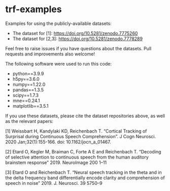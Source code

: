 # trf-examples
Examples for using the publicly-available datasets:

- The dataset for [1]: https://doi.org/10.5281/zenodo.7775260
- The dataset for [2,3]: https://doi.org/10.5281/zenodo.7778289

Feel free to raise issues if you have questions about the datasets. Pull requests and improvements also welcome!

The following software were used to run this code:

- python==3.9.9
- h5py==3.6.0
- numpy==1.22.0
- pandas==1.3.5
- scipy==1.7.3
- mne==0.24.1
- matplotlib==3.5.1

If you use these datasets, please cite the dataset repositories above, as well as the relevant papers:

[1] Weissbart H, Kandylaki KD, Reichenbach T. “Cortical Tracking of Surprisal during Continuous Speech Comprehension”. J Cogn Neurosci. 2020 Jan;32(1):155-166. doi: 10.1162/jocn_a_01467.
  
[2] Etard O, Kegler M, Braiman C, Forte A E and Reichenbach T. “Decoding of selective attention to continuous speech from the human auditory brainstem response” 2019. NeuroImage 200 1–11
  
[3] Etard O and Reichenbach T. “Neural speech tracking in the theta and in the delta frequency band differentially encode clarity and comprehension of speech in noise” 2019. J. Neurosci. 39 5750–9
